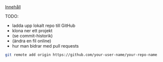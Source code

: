 [Innehåll](README.md)

TODO:
+ ladda upp lokalt repo till GitHub
+ klona ner ett projekt
+ (se commit-historik)
+ (ändra en fil online)
+ hur man bidrar med pull requests

```bash
git remote add origin https://github.com/your-user-name/your-repo-name.git
```
